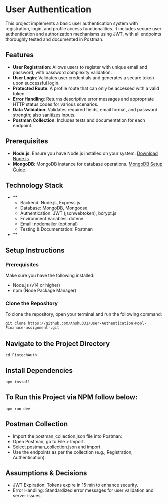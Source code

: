 # User Authentication

This project implements a basic user authentication system with registration, login, and profile access functionalities. It includes secure user authentication and authorization mechanisms using JWT, with all endpoints thoroughly tested and documented in Postman.

## Features
- **User Registration**: Allows users to register with unique email and password, with password complexity validation.
- **User Login**: Validates user credentials and generates a secure token upon successful login.
- **Protected Route**: A profile route that can only be accessed with a valid token.
- **Error Handling**: Returns descriptive error messages and appropriate HTTP status codes for various scenarios.
- **Data Validation**: Validates required fields, email format, and password strength; also sanitizes inputs.
- **Postman Collection**: Includes tests and documentation for each endpoint.

## Prerequisites

- **Node.js**: Ensure you have Node.js installed on your system. [Download Node.js](https://nodejs.org/).
- **MongoDB**: MongoDB instance for database operations. [MongoDB Setup Guide](https://www.mongodb.com/try/download/community).

## Technology Stack
- **
  - Backend: Node.js, Express.js
  - Database: MongoDB, Mongoose
  - Authentication: JWT (jsonwebtoken), bcrypt.js
  - Environment Variables: dotenv
  - Email: nodemailer (optional)
  - Testing & Documentation: Postman
- **

## Setup Instructions

### Prerequisites
Make sure you have the following installed:
- Node.js (v14 or higher)
- npm (Node Package Manager)

### Clone the Repository
To clone the repository, open your terminal and run the following command:

```
git clone https://github.com/Anshu331/User-Authentication-Mool-Finanace-assignment-.git
```


## Navigate to the Project Directory

```
cd FintechAuth

```
## Install Dependencies

```
npm install

```
## To Run this Project via NPM follow below:
```
npm run dev

```

## Postman Collection
 
- Import the postman_collection.json file into Postman:
- Open Postman, go to File > Import.
- Select postman_collection.json and import.
- Use the endpoints as per the collection (e.g., Registration, Authentication).

## Assumptions & Decisions

- JWT Expiration: Tokens expire in 15 min to enhance security.
- Error Handling: Standardized error messages for user validation and server   issues.

